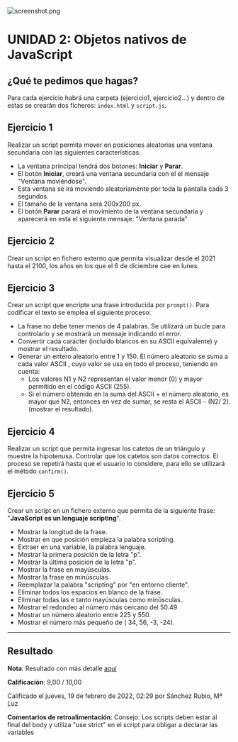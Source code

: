 ![screenshot.png](https://github.com/HenestrosaDev/2-daw/blob/main/Desarrollo%20web%20en%20entorno%20cliente/U2%20Objetos%20nativos%20de%20JavaScript/Ejercicios/Tarea%20de%20la%20unidad/docs/screenshot.png)

# UNIDAD 2: Objetos nativos de JavaScript
## ¿Qué te pedimos que hagas?

Para cada ejercicio habrá una carpeta (ejercicio1, ejercicio2…) y dentro de estas se crearán dos ficheros: `index.html` y `script.js`.

## Ejercicio 1
Realizar un script  permita mover en posiciones aleatorias una ventana secundaria con las siguientes características: 

- La ventana principal tendrá dos botones: **Iniciar** y **Parar**.
- El botón **Iniciar**, creará una ventana secundaria con el el mensaje "Ventana moviéndose".
- Esta ventana se irá moviendo aleatoriamente por toda la pantalla cada 3 segundos.
- El tamaño de la ventana será 200x200 px.
- El botón **Parar** parará el movimiento de la ventana secundaria y aparecerá en esta el siguiente mensaje: "Ventana parada"

## Ejercicio 2
Crear un script en fichero externo que permita visualizar desde el 2021 hasta el 2100, los años en los que el 6 de diciembre cae en lunes.

## Ejercicio 3
Crear un script que encripte una frase introducida por `prompt()`. Para codificar el texto se emplea el siguiente proceso: 

- La frase no debe tener menos de 4 palabras. Se utilizará un bucle para controlarlo y se mostrará un mensaje indicando el error.
- Convertir cada carácter (incluido blancos en su ASCII equivalente) y mostrar el resultado.
- Generar un entero aleatorio entre 1 y 150.  El número aleatorio se suma a cada valor ASCII , cuyo valor se usa en todo el proceso, teniendo en cuenta:
	+ Los valores N1 y N2 representan el valor menor (0) y mayor permitido en el código ASCII (255).
	+ Si el número obtenido en la suma del ASCII + el número aleatorio, es mayor que N2, entonces en vez de sumar, se resta  el ASCII - (N2/ 2). (mostrar el resultado).

## Ejercicio 4
Realizar un script que permita ingresar los catetos de un triángulo y muestre la hipotenusa. Controlar que los catetos son datos correctos. El proceso se repetirá hasta que el usuario lo considere, para ello se utilizará el método `confirm()`. 


## Ejercicio 5
Crear un script en un fichero externo que permita de la siguiente frase: "**JavaScript es un lenguaje scripting**".

- Mostrar la longitud de la frase.
- Mostrar en que posición empieza la palabra scripting.
- Extraer en una variable, la palabra lenguaje.
- Mostrar la primera posición de la letra "p".
- Mostrar la última posición de la letra "p".
- Mostrar la frase en mayúsculas.
- Mostrar la frase en minúsculas.
- Reemplazar la palabra "scripting" por "en entorno cliente".
- Eliminar todos los espacios en blanco de la frase.
- Eliminar todas las e tanto mayúsculas como minúsculas.
- Mostrar el redondeo al número más cercano del 50.49
- Mostrar un número aleatorio entre 225 y 550.
- Mostrar el número más pequeño de ( 34, 56, -3, -24).

---

## Resultado

**Nota**: Resultado con más detalle [aquí](https://drive.google.com/file/d/1282tDrRUSABU0KPDXtjRhmRI5OISruj5/view?usp=sharing)

**Calificación**: 9,00 / 10,00

Calificado el jueves, 19 de febrero de 2022, 02:29 por Sánchez Rubio, Mª Luz

**Comentarios de retroalimentación**:
Consejo: Los scripts deben estar al final del body y utiliza "use strict" en el script para obligar a declarar las variables



